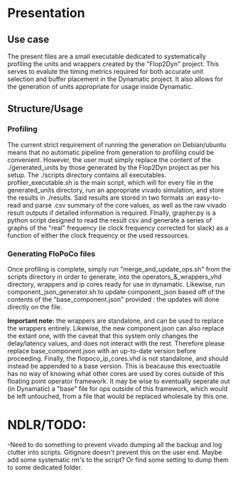 # Presentation

## Use case
The present files are a small executable dedicated to systematically profiling the units and wrappers created by the "Flop2Dyn" project. This serves to evalute the timing metrics required for both accurate unit selection and buffer placement in the Dynamatic project. It also allows for the generation of units appropriate for usage inside Dynamatic.

## Structure/Usage

### Profiling
The current strict requirement of running the generation on Debian/ubuntu means that no automatic pipeline from generation to profiling could be convenient. However, the user must simply replace the content of the ./generated_units by those generated by the Flop2Dyn project as per his setup.
The ./scripts directory contains all executables. profiler_executable.sh is the main script, which will for every file in the generated_units directory, run an appropriate vivado simulation, and store the results in ./results.
Said results are stored in two formats :an easy-to-read and parse .csv summary of the core values, as well as the raw vivado result outputs if detailed information is required.
FInally, grapher.py is a python script designed to read the result csv and generate a series of graphs of the "real" frequency (ie clock frequency corrected for slack) as a function of either the clock frequency or the used ressources.

### Generating FloPoCo files

Once profiling is complete, simply run "merge_and_update_ops.sh" from the scripts directory in order to generate, into the operators_&_wrappers_vhd directory, wrappers and ip cores ready for use in dynamatic. Likewise, run component_json_generator.sh to update component_json based off of the contents of the "base_component.json" provided : the updates will done directly on the file.

**Important note:** the wrappers are standalone, and can be used to replace the wrappers entirely. Likewise, the new component.json can also replace the extant one, with the caveat that this system only changes the delay/latency values, and does not interact with the rest. Therefore please replace base_component.json with an up-to-date version before proceeding. Finally, the flopoco_ip_cores.vhd is not standalone, and should instead be appended to a base version. This is beacause this exectuable has no way of knowing what other cores are used by cores outside of this floating point operator framework. It may be wise to eventually seperate out (in Dynamatic) a "base" file for ops outside of this framework, which would be left untouched, from a file that would be replaced wholesale by this one. 

# NDLR/TODO:
-Need to do something to prevent vivado dumping all the backup and log clutter into scripts. Gitignore doesn't prevent this on the user end. Maybe add some systematic rm's to the script? Or find some setting to dump them to some dedicated folder.


